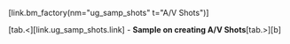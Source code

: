 [link.bm_factory(nm="ug_samp_shots" t="A/V Shots")]

[tab.<][link.ug_samp_shots.link] - **Sample on creating A/V Shots**[tab.>][b]

